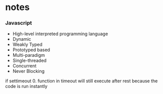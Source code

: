 # notes


### Javascript
* High-level interpreted programming language
* Dynamic
* Weakly Typed
* Prototyped based
* Multi-paradigm
* Single-threaded
* Concurrent
* Never Blocking

if settimeout 0. function in timeout will still execute after rest because the code is run instantly
